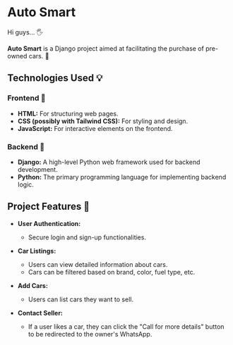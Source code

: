 # Auto Smart

Hi guys... 🖐️

**Auto Smart** is a Django project aimed at facilitating the purchase of pre-owned cars. 🚗

## Technologies Used 💡

### Frontend 📌
- **HTML:** For structuring web pages.
- **CSS (possibly with Tailwind CSS):** For styling and design.
- **JavaScript:** For interactive elements on the frontend.

### Backend 📌
- **Django:** A high-level Python web framework used for backend development.
- **Python:** The primary programming language for implementing backend logic.

## Project Features 👀
- **User Authentication:**
  - Secure login and sign-up functionalities.

- **Car Listings:**
  - Users can view detailed information about cars.
  - Cars can be filtered based on brand, color, fuel type, etc.

- **Add Cars:**
  - Users can list cars they want to sell.

- **Contact Seller:**
  - If a user likes a car, they can click the "Call for more details" button to be redirected to the owner's WhatsApp.

